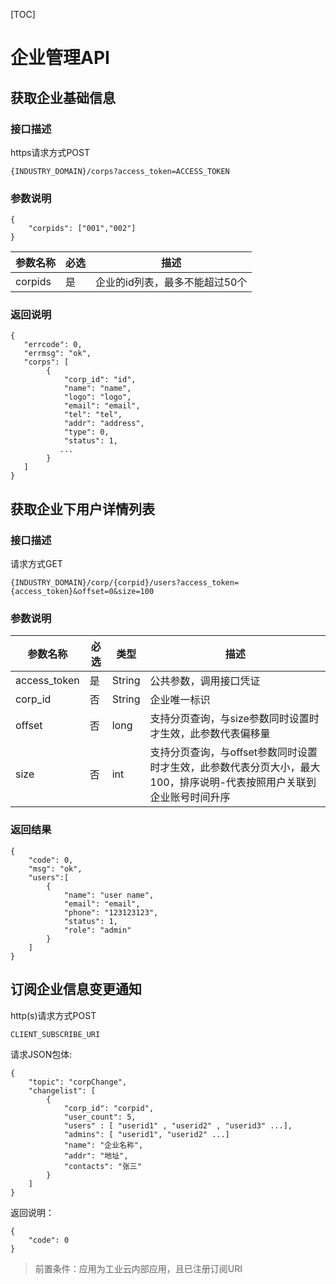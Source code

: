 [TOC]

# 企业管理API

## 获取企业基础信息

### 接口描述
https请求方式POST

```
{INDUSTRY_DOMAIN}/corps?access_token=ACCESS_TOKEN
```

### 参数说明

```
{
    "corpids": ["001","002"]
}
```

| 参数名称 | 必选  | 描述 |
| --- | --- | --- |
| corpids | 是   | 企业的id列表，最多不能超过50个|


### 返回说明

```
{
   "errcode": 0,
   "errmsg": "ok",
   "corps": [
        {
            "corp_id": "id",
            "name": "name",
            "logo": "logo",
            "email": "email",
            "tel": "tel",
            "addr": "address",
            "type": 0,
            "status": 1,
           ...
        }
   ]
}
```

## 获取企业下用户详情列表

### 接口描述

请求方式GET

```
{INDUSTRY_DOMAIN}/corp/{corpid}/users?access_token={access_token}&offset=0&size=100
```
### 参数说明

| 参数名称 | 必选 | 类型 | 描述 |
| --- | --- | --- | --- |
| access_token | 是 | String | 公共参数，调用接口凭证 |
| corp_id | 否 |String  | 企业唯一标识 |
| offset|否|long|支持分页查询，与size参数同时设置时才生效，此参数代表偏移量|
| size |否|int|支持分页查询，与offset参数同时设置时才生效，此参数代表分页大小，最大100，排序说明-代表按照用户关联到企业账号时间升序


### 返回结果

```
{
    "code": 0,
    "msg": "ok",
    "users":[
        {
            "name": "user name",
            "email": "email",
            "phone": "123123123",
            "status": 1,
            "role": "admin"
        }
    ]
}
```

## 订阅企业信息变更通知

http(s)请求方式POST

```
CLIENT_SUBSCRIBE_URI
```

请求JSON包体:

```
{
    "topic": "corpChange",
    "changelist": [
        {
            "corp_id": "corpid",
            "user_count": 5,
            "users" : [ "userid1" , "userid2" , "userid3" ...],
            "admins": [ "userid1", "userid2" ...]
            "name": "企业名称",
            "addr": "地址",
            "contacts": "张三"
        }
    ]
}
```

返回说明：

```
{
    "code": 0
}
```
> 前置条件：应用为工业云内部应用，且已注册订阅URI


